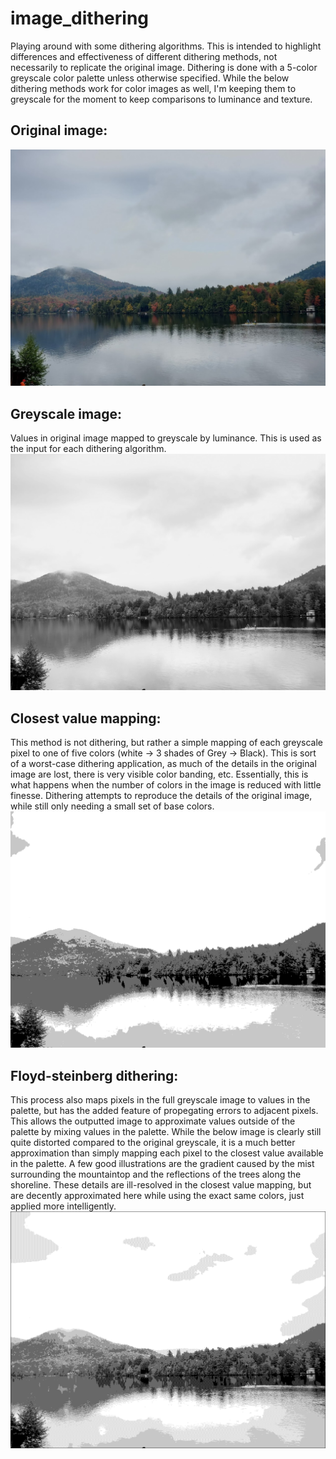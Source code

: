 # image_dithering

Playing around with some dithering algorithms. This is intended to highlight differences and effectiveness of different dithering methods, not necessarily to replicate the original image. Dithering is done with a 5-color greyscale color palette unless otherwise specified. While the below dithering methods work for color images as well, I'm keeping them to greyscale for the moment to keep comparisons to luminance and texture.

## Original image:
![Original image](outputs/original.jpg)

## Greyscale image:
Values in original image mapped to greyscale by luminance. This is used as the input for each dithering algorithm. 
![Greyscale image](outputs/greyscale.png)

## Closest value mapping:
This method is not dithering, but rather a simple mapping of each greyscale pixel to one of five colors (white -> 3 shades of Grey -> Black). This is sort of a worst-case dithering application, as much of the details in the original image are lost, there is very visible color banding, etc. Essentially, this is what happens when the number of colors in the image is reduced with little finesse. Dithering attempts to reproduce the details of the original image, while still only needing a small set of base colors.
![Floyd-Steinberg](outputs/closest_value.png)

## Floyd-steinberg dithering:
This process also maps pixels in the full greyscale image to values in the palette, but has the added feature of propegating errors to adjacent pixels. This allows the outputted image to approximate values outside of the palette by mixing values in the palette. While the below image is clearly still quite distorted compared to the original greyscale, it is a much better approximation than simply mapping each pixel to the closest value available in the palette. A few good illustrations are the gradient caused by the mist surrounding the mountaintop and the reflections of the trees along the shoreline. These details are ill-resolved in the closest value mapping, but are decently approximated here while using the exact same colors, just applied more intelligently.
![Floyd-Steinberg](outputs/floyd_steinberg.png)
